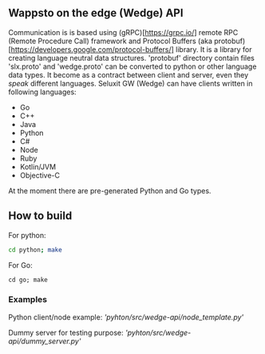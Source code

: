 ## Wappsto on the edge (Wedge) API


Communication is is based using (gRPC)[https://grpc.io/] remote RPC (Remote Procedure Call) framework and Protocol Buffers (aka protobuf)[https://developers.google.com/protocol-buffers/] library. It is a library for creating language neutral data structures. 'protobuf' directory contain files 'slx.proto' and 'wedge.proto' can be converted to python or other language data types. It become as a contract between client and server, even they _speak_ different languages.
Seluxit GW (Wedge) can have clients written in following languages:
* Go
* C++
* Java
* Python
* C#
* Node
* Ruby
* Kotlin/JVM
* Objective-C

At the moment there are pre-generated Python and Go types.

## How to build

For python:
```bash
cd python; make
```

For Go:
```
cd go; make
```

### Examples

Python client/node example: 
_'pyhton/src/wedge-api/node_template.py'_

Dummy server for testing purpose: 
_'pyhton/src/wedge-api/dummy_server.py'_

